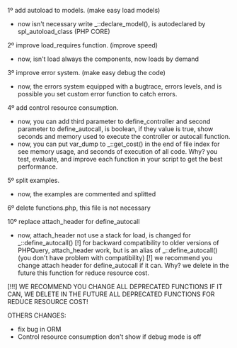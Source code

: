 1º add autoload to models. (make easy load models)
* now isn't necessary write _::declare_model(), is autodeclared by spl_autoload_class (PHP CORE)

2º improve load_requires function. (improve speed)
* now, isn't load always the components, now loads by demand

3º improve error system. (make easy debug the code)
* now, the errors system equipped with a bugtrace, errors levels, and is possible you set custom error function to catch errors.

4º add control resource consumption.
* now, you can add third parameter to define_controller and second parameter to define_autocall, is boolean, if they value is true, show seconds and memory used to execute the controller or autocall function.
* now, you can put var_dump to _::get_cost() in the end of file index for see memory usage, and seconds of execution of all code. 
Why? you test, evaluate, and improve each function in your script to get the best performance.

5º split examples.
* now, the examples are commented and splitted

6º delete functions.php, this file is not necessary


10º replace attach_header for define_autocall
* now, attach_header not use a stack for load, is changed for _::define_autocall()
[!] for backward compatibility to older versions of PHPQuery, attach_header work, but is an alias of _::define_autocall() (you don't have problem with compatibility)
[!] we recommend you change attach header for define_autocall if it can. Why? we delete in the future this function for reduce resource cost.

[!!!] WE RECOMMEND YOU CHANGE ALL DEPRECATED FUNCTIONS IF IT CAN, WE DELETE IN THE FUTURE ALL DEPRECATED FUNCTIONS FOR REDUCE RESOURCE COST!

OTHERS CHANGES:

* fix bug in ORM
* Control resource consumption don't show if debug mode is off